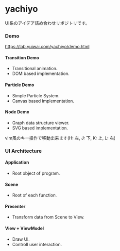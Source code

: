 yachiyo
====

UI系のアイデア詰め合わせリポジトリです。

### Demo

https://lab.yuiwai.com/yachiyo/demo.html

#### Transition Demo

- Transitional animation.
- DOM based implementation.

#### Particle Demo

- Simple Particle System.
- Canvas based implementation.

#### Node Demo

- Graph data structure viewer.
- SVG based implementation.

vim風のキー操作で移動出来ます(H: 左, J: 下, K: 上, L: 右)

### UI Architecture

#### Application

- Root object of program.

#### Scene

- Root of each function.

#### Presenter

- Transform data from Scene to View.

#### View + ViewModel

- Draw UI.
- Controll user interaction.

